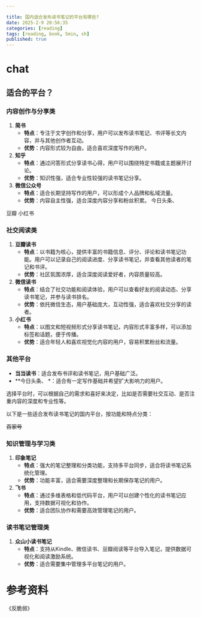```yaml
---

title: 国内适合发布读书笔记的平台有哪些?
date: 2025-2-9 20:56:35 
categories: [reading]
tags: [reading, book, 5min, sh]
published: true
---
```



# chat

## 适合的平台？

### 内容创作与分享类
1. **简书**  
   - **特点**：专注于文字创作和分享，用户可以发布读书笔记、书评等长文内容，并与其他创作者互动。  
   - **优势**：内容形式较为自由，适合喜欢深度写作的用户。
2. **知乎**  
   - **特点**：通过问答形式分享读书心得，用户可以围绕特定书籍或主题展开讨论。  
   - **优势**：知识性强，适合专业性较强的读书笔记分享。
3. **微信公众号**  
   - **特点**：适合长期坚持写作的用户，可以形成个人品牌和私域流量。  
   - **优势**：内容自主性强，适合深度内容分享和粉丝积累。
今日头条、

豆瓣
小红书

### 社交阅读类
1. **豆瓣读书**  
   - **特点**：以书籍为核心，提供丰富的书籍信息、评分、评论和读书笔记功能。用户可以记录自己的阅读进度、分享读书笔记，并查看其他读者的笔记和书评。  
   - **优势**：社区氛围浓厚，适合深度阅读爱好者，内容质量较高。
2. **微信读书**  
   - **特点**：结合了社交功能和阅读体验，用户可以查看好友的阅读动态、分享读书笔记，并参与读书排名。  
   - **优势**：依托微信生态，用户基础庞大，互动性强，适合喜欢社交分享的读者。
3. **小红书**  
   - **特点**：以图文和短视频形式分享读书笔记，内容形式丰富多样，可以添加标签和话题，便于传播。  
   - **优势**：适合年轻人和喜欢视觉化内容的用户，容易积累粉丝和流量。

### 其他平台
- **当当读书**：适合发布书评和读书笔记，用户基础广泛。  
- **今日头条、
*：适合有一定写作基础并希望扩大影响力的用户。

选择平台时，可以根据自己的需求和喜好来决定，比如是否需要社交互动、是否注重内容的深度和专业性等。

以下是一些适合发布读书笔记的国内平台，按功能和特点分类：

~~百家号~~


### 知识管理与学习类
1. **印象笔记**  
   - **特点**：强大的笔记整理和分类功能，支持多平台同步，适合将读书笔记系统化管理。  
   - **优势**：功能丰富，适合需要深度整理和长期保存笔记的用户。
2. **飞书**  
   - **特点**：通过多维表格和低代码平台，用户可以创建个性化的读书笔记应用，支持数据可视化和协作。  
   - **优势**：适合团队协作和需要高效管理笔记的用户。

### 读书笔记管理类
1. **众山小读书笔记**  
   - **特点**：支持从Kindle、微信读书、豆瓣阅读等平台导入笔记，提供数据可视化和阅读激励系统。  
   - **优势**：适合需要集中管理多平台笔记的用户。



# 参考资料

《反脆弱》

